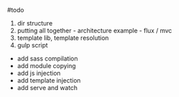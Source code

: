 #todo

1. dir structure
1. putting all together - architecture example - flux / mvc
1. template lib, template resolution
1. gulp script
 - add sass compilation
 - add module copying
 - add js injection
 - add template injection
 - add serve and watch

